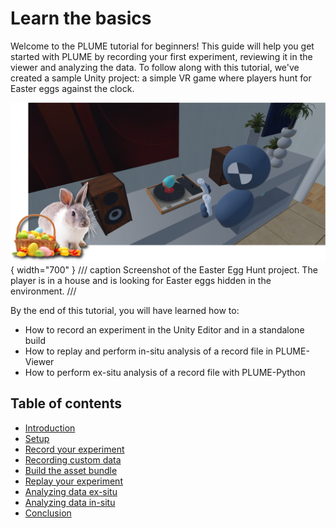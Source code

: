 # Learn the basics

Welcome to the PLUME tutorial for beginners! This guide will help you get started with PLUME by recording your first experiment, reviewing it in the viewer and analyzing the data. To follow along with this tutorial, we've created a sample Unity project: a simple VR game where players hunt for Easter eggs against the clock.

![PLUME Tutorial Basics](assets/tutorial_basics_teaser.png){ width="700" }
/// caption
Screenshot of the Easter Egg Hunt project. The player is in a house and is looking for Easter eggs hidden in the environment.
///

By the end of this tutorial, you will have learned how to:

* How to record an experiment in the Unity Editor and in a standalone build
* How to replay and perform in-situ analysis of a record file in PLUME-Viewer
* How to perform ex-situ analysis of a record file with PLUME-Python

## Table of contents

- [Introduction](introduction.md)
- [Setup](setup.md)
- [Record your experiment](record.md)
- [Recording custom data](customize_record.md)
- [Build the asset bundle](build_asset_bundle.md)
- [Replay your experiment](replay.md)
- [Analyzing data ex-situ](ex-situ_analysis.md)
- [Analyzing data in-situ](in-situ_analysis.md)
- [Conclusion](conclusion.md)